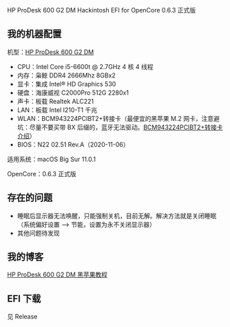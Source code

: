 HP ProDesk 600 G2 DM Hackintosh EFI for OpenCore 0.6.3 正式版

## 我的机器配置

机型：[HP ProDesk 600 G2 DM](https://support.hp.com/cn-zh/product/hp-prodesk-600-g2-desktop-mini-pc/8376393/model/8376394/document/c04844247)

+ CPU：Intel Core i5-6600t @ 2.7GHz 4 核 4 线程
+ 内存：枭鲸 DDR4 2666Mhz 8GBx2
+ 显卡：集成 Intel® HD Graphics 530
+ 硬盘：海康威视 C2000Pro 512G 2280x1
+ 声卡：板载 Realtek ALC221
+ LAN：板载 Intel I210-T1 千兆
+ WLAN：BCM943224PCIBT2+转接卡（最便宜的黑苹果 M.2 网卡，注意避坑：尽量不要买带 BX 后缀的，蓝牙无法驱动。[BCM943224PCIBT2+转接卡介绍](https://youtu.be/ycKhGNuPM2M)）
+ BIOS：N22 02.51 Rev.A（2020-11-06）

适用系统：macOS Big Sur 11.0.1

OpenCore：0.6.3 正式版

## 存在的问题

+ 睡眠后显示器无法唤醒，只能强制关机，目前无解。解决方法就是关闭睡眠（系统偏好设置 —> 节能，设置为永不关闭显示器）
+ 其他问题待发现

## 我的博客

[HP ProDesk 600 G2 DM 黑苹果教程](https://ppgg.in/13067.html)


## EFI 下载

见 Release
